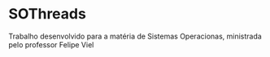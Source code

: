 # SOThreads
Trabalho desenvolvido para a matéria de Sistemas Operacionas, ministrada pelo professor Felipe Viel
